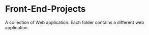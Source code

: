 # Front-End-Projects

A collection of Web application. Each folder contains a different web application.
